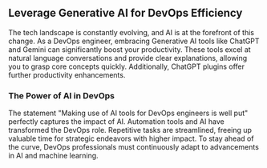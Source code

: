 ## Leverage Generative AI for DevOps Efficiency
The tech landscape is constantly evolving, and AI is at the forefront of this change. As a DevOps engineer, embracing Generative AI tools like ChatGPT and Gemini can significantly boost your productivity. These tools excel at natural language conversations and provide clear explanations, allowing you to grasp core concepts quickly. Additionally, ChatGPT plugins offer further productivity enhancements.

### The Power of AI in DevOps
The statement "Making use of AI tools for DevOps engineers is well put" perfectly captures the impact of AI. Automation tools and AI have transformed the DevOps role. Repetitive tasks are streamlined, freeing up valuable time for strategic endeavors with higher impact. To stay ahead of the curve, DevOps professionals must continuously adapt to advancements in AI and machine learning.

